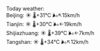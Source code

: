 Today weather:  
Beijing: ☀️   🌡️+31°C 🌬️↖15km/h  
Tianjin: ☀️   🌡️+30°C 🌬️←19km/h  
Shijiazhuang: ☀️   🌡️+39°C 🌬️←7km/h  
Tangshan: ☀️   🌡️+34°C 🌬️↖12km/h  
